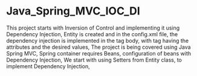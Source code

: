 # Java_Spring_MVC_IOC_DI
This project starts with Inversion of Control and implementing it using Dependency Injection,
Entity is created and in the config.xml file, the dependency injection is implemented in the <bean></bean> tag body, with <property> tag having the attributes and the desired values,
The project is being covered using Java Spring MVC,
Spring container requires Beans, configuration of beans with Dependency Injection,
We start with using Setters from Entity class, to implement Dependency Injection,
